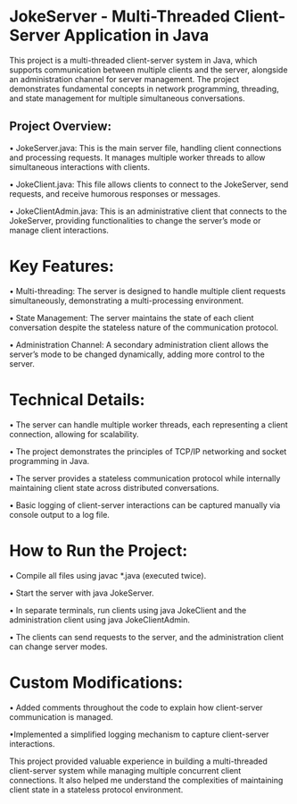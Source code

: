# JokeServer - Multi-Threaded Client-Server Application in Java

This project is a multi-threaded client-server system in Java, which supports communication between multiple clients and the server, alongside an administration channel for server management. The project demonstrates fundamental concepts in network programming, threading, and state management for multiple simultaneous conversations.

## Project Overview:

• JokeServer.java: This is the main server file, handling client connections and processing requests. It manages multiple worker threads to allow simultaneous interactions with clients.

• JokeClient.java: This file allows clients to connect to the JokeServer, send requests, and receive humorous responses or messages.

• JokeClientAdmin.java: This is an administrative client that connects to the JokeServer, providing functionalities to change the server’s mode or manage client interactions.



# Key Features:

• Multi-threading: The server is designed to handle multiple client requests simultaneously, demonstrating a multi-processing environment.

• State Management: The server maintains the state of each client conversation despite the stateless nature of the communication protocol.

• Administration Channel: A secondary administration client allows the server’s mode to be changed dynamically, adding more control to the server.



# Technical Details:

• The server can handle multiple worker threads, each representing a client connection, allowing for scalability.

• The project demonstrates the principles of TCP/IP networking and socket programming in Java.

• The server provides a stateless communication protocol while internally maintaining client state across distributed conversations.

• Basic logging of client-server interactions can be captured manually via console output to a log file.


# How to Run the Project:

• Compile all files using javac *.java (executed twice).

• Start the server with java JokeServer.

• In separate terminals, run clients using java JokeClient and the administration client using java JokeClientAdmin.

• The clients can send requests to the server, and the administration client can change server modes.


# Custom Modifications:
• Added comments throughout the code to explain how client-server communication is managed.

•Implemented a simplified logging mechanism to capture client-server interactions.


This project provided valuable experience in building a multi-threaded client-server system while managing multiple concurrent client connections. It also helped me understand the complexities of maintaining client state in a stateless protocol environment.

